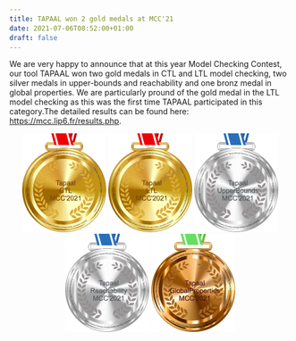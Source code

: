 ```yaml
---
title: TAPAAL won 2 gold medals at MCC'21
date: 2021-07-06T08:52:00+01:00
draft: false
---
```


We are very happy to announce that at this year Model Checking Contest, our tool TAPAAL won two gold medals in CTL and LTL model checking, 
two silver medals in upper-bounds and reachability and one bronz medal in global properties. We are particularly pround of the gold medal in the LTL model checking
as this was the first time TAPAAL participated in this category.The detailed results can be found here: 
https://mcc.lip6.fr/results.php.


<center>
   <img src="/news/mcc21/gold-CTL-2021.png" width="150">
   <img src="/news/mcc21/gold-LTL-2021.png" width="150">
   <img src="/news/mcc21/silver-UpperBounds-2021.png" width="150">
   <img src="/news/mcc21/silver-Reachability-2021.png" width="150">
   <img src="/news/mcc21/bronze-GlobalProperties-2021.png" width="150">
</center>

